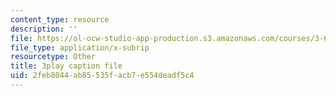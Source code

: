 ```yaml
---
content_type: resource
description: ''
file: https://ol-ocw-studio-app-production.s3.amazonaws.com/courses/3-60-symmetry-structure-and-tensor-properties-of-materials-fall-2005/2feb8044ab85535facb7e554deadf5c4_RoxLGn5VN4g.vtt
file_type: application/x-subrip
resourcetype: Other
title: 3play caption file
uid: 2feb8044-ab85-535f-acb7-e554deadf5c4
---
```

